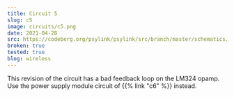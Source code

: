 ```yaml
---
title: Circuit 5
slug: c5
image: circuits/c5.png
date: 2021-04-28
src: https://codeberg.org/psylink/psylink/src/branch/master/schematics/circuit5.sch
broken: true
tested: true
blog: wireless
---
```


This revision of the circuit has a bad feedback loop on the LM324 opamp. Use the power supply module circuit of {{% link "c6" %}} instead.
